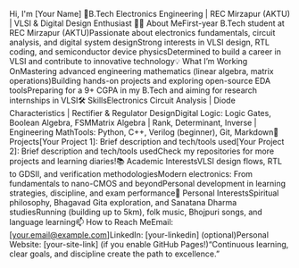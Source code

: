 
Hi, I'm [Your Name]
👋B.Tech Electronics Engineering | REC Mirzapur (AKTU) | VLSI & Digital Design Enthusiast
👨‍🎓 About MeFirst-year B.Tech student at REC Mirzapur (AKTU)Passionate about electronics fundamentals, circuit analysis, and digital system designStrong interests in VLSI design, RTL coding, and semiconductor device physicsDetermined to build a career in VLSI and contribute to innovative technology💡 What I’m Working OnMastering advanced engineering mathematics (linear algebra, matrix operations)Building hands-on projects and exploring open-source EDA toolsPreparing for a 9+ CGPA in my B.Tech and aiming for research internships in VLSI🛠️ SkillsElectronics Circuit Analysis | Diode Characteristics | Rectifier & Regulator DesignDigital Logic: Logic Gates, Boolean Algebra, FSMMatrix Algebra | Rank, Determinant, Inverse | Engineering MathTools: Python, C++, Verilog (beginner), Git, Markdown🚀 Projects[Your Project 1]: Brief description and tech/tools used[Your Project 2]: Brief description and tech/tools usedCheck my repositories for more projects and learning diaries!📚 Academic InterestsVLSI design flows, RTL to GDSII, and verification methodologiesModern electronics: From fundamentals to nano-CMOS and beyondPersonal development in learning strategies, discipline, and exam performance🧘 Personal InterestsSpiritual philosophy, Bhagavad Gita exploration, and Sanatana Dharma studiesRunning (building up to 5km), folk music, Bhojpuri songs, and language learning📫 How to Reach MeEmail: [your.email@example.com]LinkedIn: [your-linkedin] (optional)Personal Website: [your-site-link] (if you enable GitHub Pages!)“Continuous learning, clear goals, and discipline create the path to excellence.”
